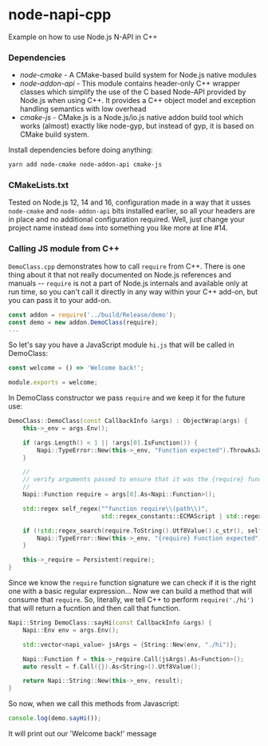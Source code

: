# node-napi-cpp
Example on how to use Node.js N-API in C++

### Dependencies

- *node-cmake* - A CMake-based build system for Node.js native modules
- *node-addon-api* - This module contains header-only C++ wrapper classes which simplify the use of the C based Node-API provided by Node.js when using C++. It provides a C++ object model and exception handling semantics with low overhead
- *cmake-js* - CMake.js is a Node.js/io.js native addon build tool which works (almost) exactly like node-gyp, but instead of gyp, it is based on CMake build system.

Install dependencies before doing anything:

```sh
yarn add node-cmake node-addon-api cmake-js
```

### CMakeLists.txt

Tested on Node.js 12, 14 and 16, configuration made in a way that it usses `node-cmake` and `node-addon-api` bits installed earlier, so all your headers are in place and no additional configuration required. Well, just change your project name instead `demo` into something you like more at line #14.

### Calling JS module from C++

`DemoClass.cpp` demonstrates how to call `require` from C++. There is one thing about it that not really documented on Node.js references and manuals -- `require` is not a part of Node.js internals and available only at run time, so you can't call it directly in any way within your C++ add-on, but you can pass it to your add-on.

```js
const addon = require('../build/Release/demo');
const demo = new addon.DemoClass(require);
...
```

So let's say you have a JavaScript module `hi.js` that will be called in DemoClass:

```js
const welcome = () => 'Welcome back!';

module.exports = welcome;
```

In DemoClass constructor we pass `require` and we keep it for the future use:

```cpp
DemoClass::DemoClass(const CallbackInfo &args) : ObjectWrap(args) {
    this->_env = args.Env();

    if (args.Length() < 1 || !args[0].IsFunction()) {
        Napi::TypeError::New(this->_env, "Function expected").ThrowAsJavaScriptException();
    }

    //
    // verify arguments passed to ensure that it was the {require} function that was sent as an ergument
    //
    Napi::Function require = args[0].As<Napi::Function>();

    std::regex self_regex("^function require\\(path\\)",
                          std::regex_constants::ECMAScript | std::regex_constants::icase);

    if (!std::regex_search(require.ToString().Utf8Value().c_str(), self_regex)) {
        Napi::TypeError::New(this->_env, "{require} Function expected").ThrowAsJavaScriptException();
    }

    this->_require = Persistent(require);
}
```

Since we know the `require` function signature we can check if it is the right one with a basic regular expression... Now we can build a method that will consume that `require`. So, literally, we tell C++ to perform `require('./hi')` that will return a fucntion and then call that function.


```cpp
Napi::String DemoClass::sayHi(const CallbackInfo &args) {
    Napi::Env env = args.Env();

    std::vector<napi_value> jsArgs = {String::New(env, "./hi")};

    Napi::Function f = this->_require.Call(jsArgs).As<Function>();
    auto result = f.Call({}).As<String>().Utf8Value();

    return Napi::String::New(this->_env, result);
}
```

So now, when we call this methods from Javascript:

```js
console.log(demo.sayHi());
```

It will print out our 'Welcome back!' message
